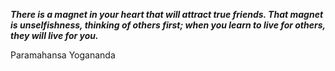 _**There is a magnet in your heart that will attract true friends. That magnet is unselfishness, thinking of others first; when you learn to live for others, they will live for you.**_

Paramahansa Yogananda